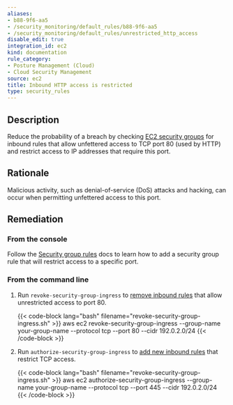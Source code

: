 ```yaml
---
aliases:
- b88-9f6-aa5
- /security_monitoring/default_rules/b88-9f6-aa5
- /security_monitoring/default_rules/unrestricted_http_access
disable_edit: true
integration_id: ec2
kind: documentation
rule_category:
- Posture Management (Cloud)
- Cloud Security Management
source: ec2
title: Inbound HTTP access is restricted
type: security_rules
---
```


## Description

Reduce the probability of a breach by checking [EC2 security groups][1] for inbound rules that allow unfettered access to TCP port 80 (used by HTTP) and restrict access to IP addresses that require this port.

## Rationale

Malicious activity, such as denial-of-service (DoS) attacks and hacking, can occur when permitting unfettered access to this port.

## Remediation

### From the console

Follow the [Security group rules][4] docs to learn how to add a security group rule that will restrict access to a specific port.

### From the command line

1. Run `revoke-security-group-ingress` to [remove inbound rules][2] that allow unrestricted access to port 80.

    {{< code-block lang="bash" filename="revoke-security-group-ingress.sh" >}}
    aws ec2 revoke-security-group-ingress
        --group-name your-group-name
        --protocol tcp
        --port 80
        --cidr 192.0.2.0/24
    {{< /code-block >}}

2. Run `authorize-security-group-ingress` to [add new inbound rules][3] that restrict TCP access.

    {{< code-block lang="bash" filename="revoke-security-group-ingress.sh" >}}
    aws ec2 authorize-security-group-ingress
        --group-name your-group-name
        --protocol tcp
        --port 445
        --cidr 192.0.2.0/24
    {{< /code-block >}}

[1]: https://docs.aws.amazon.com/vpc/latest/userguide/VPC_SecurityGroups.html
[2]: https://awscli.amazonaws.com/v2/documentation/api/latest/reference/ec2/revoke-security-group-ingress.html
[3]: https://awscli.amazonaws.com/v2/documentation/api/latest/reference/ec2/authorize-security-group-ingress.html
[4]: https://docs.aws.amazon.com/vpc/latest/userguide/VPC_SecurityGroups.html#SecurityGroupRules
